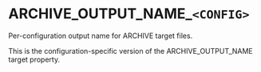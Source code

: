   

# ARCHIVE_OUTPUT_NAME_```<CONFIG>```  
Per-configuration output name for
ARCHIVE target files.  

This is the configuration-specific version of the
ARCHIVE_OUTPUT_NAME target property.  


